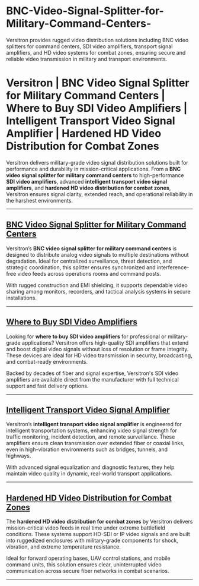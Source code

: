 # BNC-Video-Signal-Splitter-for-Military-Command-Centers-
Versitron provides rugged video distribution solutions including BNC video splitters for command centers, SDI video amplifiers, transport signal amplifiers, and HD video systems for combat zones, ensuring secure and reliable video transmission in military and transport environments.
# Versitron | BNC Video Signal Splitter for Military Command Centers | Where to Buy SDI Video Amplifiers | Intelligent Transport Video Signal Amplifier | Hardened HD Video Distribution for Combat Zones

Versitron delivers military-grade video signal distribution solutions built for performance and durability in mission-critical applications. From a **BNC video signal splitter for military command centers** to high-performance **SDI video amplifiers**, advanced **intelligent transport video signal amplifiers**, and **hardened HD video distribution for combat zones**, Versitron ensures signal clarity, extended reach, and operational reliability in the harshest environments.

---

## [BNC Video Signal Splitter for Military Command Centers](https://www.versitron.com/products/vdau1664-video-distribution-amplifiers-model-vdau1664) 
Versitron’s **BNC video signal splitter for military command centers** is designed to distribute analog video signals to multiple destinations without degradation. Ideal for centralized surveillance, threat detection, and strategic coordination, this splitter ensures synchronized and interference-free video feeds across operations rooms and command posts.

With rugged construction and EMI shielding, it supports dependable video sharing among monitors, recorders, and tactical analysis systems in secure installations.

---

## [Where to Buy SDI Video Amplifiers](https://www.versitron.com/products/vdahdsdi1632-video-distribution-amplifiers-model-hdsdi)  
Looking for **where to buy SDI video amplifiers** for professional or military-grade applications? Versitron offers high-quality SDI amplifiers that extend and boost digital video signals without loss of resolution or frame integrity. These devices are ideal for HD video transmission in security, broadcasting, and combat-ready environments.

Backed by decades of fiber and signal expertise, Versitron's SDI video amplifiers are available direct from the manufacturer with full technical support and fast delivery options.

---

## [Intelligent Transport Video Signal Amplifier](https://www.versitron.com/products/video-distribution-amplifier-analog-hd-interface-16-video-inputs-32-video-outputs)  
Versitron’s **intelligent transport video signal amplifier** is engineered for intelligent transportation systems, enhancing video signal strength for traffic monitoring, incident detection, and remote surveillance. These amplifiers ensure clean transmission over extended fiber or coaxial links, even in high-vibration environments such as bridges, tunnels, and highways.

With advanced signal equalization and diagnostic features, they help maintain video quality in dynamic, real-world transport applications.

---

## [Hardened HD Video Distribution for Combat Zones](https://www.versitron.com/products/vdahdsdi1632-video-distribution-amplifiers-model-hdsdi)  
The **hardened HD video distribution for combat zones** by Versitron delivers mission-critical video feeds in real time under extreme battlefield conditions. These systems support HD-SDI or IP video signals and are built into ruggedized enclosures with military-grade components for shock, vibration, and extreme temperature resistance.

Ideal for forward operating bases, UAV control stations, and mobile command units, this solution ensures clear, uninterrupted video communication across secure fiber networks in combat scenarios.

---
